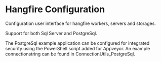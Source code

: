 Hangfire Configuration
=======

Configuration user interface for hangfire workers, servers and storages.

Support for both Sql Server and PostgreSql.

The PostgreSql example application can be configured for integrated security using the PowerShell script added for Appveyor. An example connectionstring can be found in ConnectionUtils_PostgreSql.
